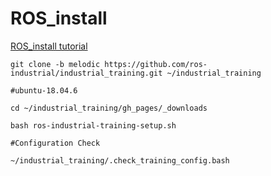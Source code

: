 # ROS_install

[ROS_install tutorial](https://industrial-training-master.readthedocs.io/en/melodic/_source/setup/PC-Setup---ROS.html)


```
git clone -b melodic https://github.com/ros-industrial/industrial_training.git ~/industrial_training 
```

```
#ubuntu-18.04.6

cd ~/industrial_training/gh_pages/_downloads

bash ros-industrial-training-setup.sh

```



```
#Configuration Check

~/industrial_training/.check_training_config.bash
```